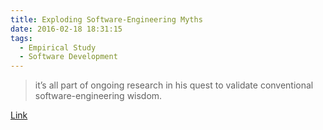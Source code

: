 ```yaml
---
title: Exploding Software-Engineering Myths
date: 2016-02-18 18:31:15
tags:
  - Empirical Study
  - Software Development
---
```


> it’s all part of ongoing research in his quest to validate conventional software-engineering wisdom.

[Link](http://research.microsoft.com/apps/mobile/news.aspx?post=/en-us/news/features/nagappan-100609.aspx)